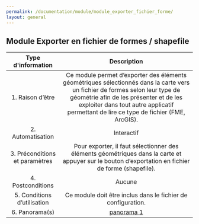 ```yaml
---
permalink: /documentation/module/module_exporter_fichier_forme/
layout: general
---
```


## Module Exporter en fichier de formes / shapefile

|   Type d'information      |                                       Description                      |
|:-------------------------------------------------------------------------------------------------------:|:---------------:| 
|       1. Raison d’être                  | Ce module permet d’exporter des éléments géométriques sélectionnés dans la carte vers un fichier de formes selon leur type de géométrie afin de les présenter et de les exploiter dans tout autre applicatif permettant de lire ce type de fichier (FME, ArcGIS).| 
|       2. Automatisation                 | Interactif |
|       3. Préconditions et paramètres    | Pour exporter, il faut sélectionner des éléments géométriques dans la carte et appuyer sur le bouton d’exportation en fichier de forme (shapefile). |
|       4. Postconditions                 | Aucune |
|       5. Conditions d’utilisation       | Ce module doit être inclus dans le fichier de configuration. |
|       6. Panorama(s)       | [panorama 1](panorama1_exporter_fichier_forme.md) |
